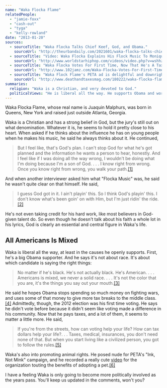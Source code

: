 ```yaml
---
name: "Waka Flocka Flame"
relatedPeople:
  - "jamie-foxx"
  - "cash-out"
  - "tyga"
  - "kelly-rowland"
date: "2013-01-20"
sources:
  - sourceTitle: "Waka Flocka Talks Chief Keef, God, and Obama."
    sourceUrl: "http://theurbandaily.com/2021601/waka-flocka-talks-chief-keef-god-and-obama/"
  - sourceTitle: "Video: Waka Flocka Explains His Flock Music To Monique! \"God Is Playing This.\""
    sourceUrl: "http://www.worldstarhiphop.com/videos/video.php?v=wshhz8VP47H4CN0T23Xz"
  - sourceTitle: "Waka Flocka Votes For First Time, Now That He's A Tax Paying Citizen."
    sourceUrl: "http://www.102jamz.com/Waka-Flocka-Votes-For-First-Time--Now-That-He--s-A/11277227?pid=270929"
  - sourceTitle: "Waka Flock Flame's PETA ad is delightful and downright endearing."
    sourceUrl: "http://www.deathandtaxesmag.com/180222/waka-flocka-flames-peta-ad-is-delightful-and-downright-endearing/"
summaries:
  religion: "Waka is a Christian, and very devoted to God."
  politicalViews: "He is liberal all the way. He supports Obama and works with PETA to promote animal rights."
---
```


Waka Flocka Flame, whose real name is Juaquin Malphurs, was born in Queens, New York and raised just outside Atlanta, Georgia.

Waka is a Christian and has a strong belief in God, but the jury's still out on what denomination. Whatever it is, he seems to hold it pretty close to his heart. When asked if he thinks about the influence he has on young people when he makes his music, he said he always thinks about it. He continued,

>But I feel like, that's God's plan. I can't stop God for what he's got planned and the information he wants a person to hear, honestly. And I feel like if I was doing all the way wrong, I wouldn't be doing what I'm doing because I'm a son of God. . . . I know right from wrong. Once you know right from wrong, you walk your path.<a class="source-citation" href="#http%3A%2F%2Ftheurbandaily.com%2F2021601%2Fwaka-flocka-talks-chief-keef-god-and-obama%2F" title="Waka Flocka Talks Chief Keef, God, and Obama.">[1]</a>

And when another interviewer asked him what "Flocka Music" was, he said he wasn't quite clear on that himself. He said,

>I guess God got in it. I ain't playin' this. So I think God's playin' this. I don't know what's been goin' on with Him, but I'm just ridin' the ride.<a class="source-citation" href="#http%3A%2F%2Fwww.worldstarhiphop.com%2Fvideos%2Fvideo.php%3Fv%3Dwshhz8VP47H4CN0T23Xz" title="Video: Waka Flocka Explains His Flock Music To Monique! &quot;God Is Playing This.&quot;">[2]</a>

He's not even taking credit for his hard work, like most believers in God-given talent do. So even though he doesn't talk about his faith a whole lot in his lyrics, God is clearly an essential and central figure in Waka's life.


## All Americans Is Mixed

Waka is liberal all the way, at least in the causes he openly supports. First, he's a big Obama supporter. And he says it's not about race. It's about which candidate is saying the right things:

>No matter if he's black. He's not actually black. He's American. . . . Americans is mixed, we never a solid race. . . . It's not the color that you are, it's the things you say out your mouth.<a class="source-citation" href="#http%3A%2F%2Ftheurbandaily.com%2F2021601%2Fwaka-flocka-talks-chief-keef-god-and-obama%2F" title="Waka Flocka Talks Chief Keef, God, and Obama.">[3]</a>

He said he hopes Obama stops spending so much money on fighting wars, and uses some of that money to give more tax breaks to the middle class.<a class="source-citation" href="#http%3A%2F%2Ftheurbandaily.com%2F2021601%2Fwaka-flocka-talks-chief-keef-god-and-obama%2F" title="Waka Flocka Talks Chief Keef, God, and Obama.">[4]</a> Admittedly, though, the 2012 election was his first time voting. He says he didn't vote before because it didn't seem like voting made a difference in his community. Now that he pays taxes, and a lot of them, it seems to matter a little more. He said,

>If you're from the streets, how can voting help your life? How can tax dollars help your life?. . . Taxes, medical, insurances, you don't need none of that. But when you start living like a civilized person, you got to follow the rules.<a class="source-citation" href="#http%3A%2F%2Fwww.102jamz.com%2FWaka-Flocka-Votes-For-First-Time--Now-That-He--s-A%2F11277227%3Fpid%3D270929" title="Waka Flocka Votes For First Time, Now That He&apos;s A Tax Paying Citizen.">[5]</a>

Waka's also into promoting animal rights. He posed nude for PETA's "Ink, Not Mink" campaign, and he recorded a really cute [video](http://www.deathandtaxesmag.com/180222/waka-flocka-flames-peta-ad-is-delightful-and-downright-endearing/) for the organization touting the benefits of adopting a pet.<a class="source-citation" href="#http%3A%2F%2Fwww.deathandtaxesmag.com%2F180222%2Fwaka-flocka-flames-peta-ad-is-delightful-and-downright-endearing%2F" title="Waka Flock Flame&apos;s PETA ad is delightful and downright endearing.">[6]</a>

I have a feeling Waka is only going to become more politically involved as the years pass. You'll keep us updated in the comments, won't you?